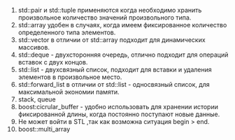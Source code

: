 1. std::pair и std::tuple применяются когда необходимо хранить произвольное количество значений произвольного типа.
2. std::array удобен в случаях, когда имеем фиксированное количество определенного типа элементов.
3. std::vector в отличии от std::array подходит для динамических массивов.
4. std::deque - двухсторонняя очередь, отлично подходит для операций вставок с двух концов.
5. std::list - двухсвязный список, подходит для вставки и удаления элементов в произвольное место.
6. std::forward_list  в отличии от std::list - односвязный список, для максимальной экономии памяти.
7. stack, queue
8. boost:cicrular_buffer - удобно использовать для хранении истории фиксированной длины, когда постоянно поступают новые данные.
9. Не может войти в STL ,так как возможна ситуация begin > end.
10. boost::multi_array
